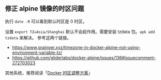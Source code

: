 ## 修正 alpine 镜像的时区问题

执行 `date -R` 可以看到默认时区是 0 时区。

设置 `export TZ=Asia/Shanghai` 默认不会起作用。需要安装 tzdata 包。`apk add tzdata` 来解决。
参考这两个链接。

- https://www.grainger.xyz/timezone-in-docker-alpine-not-using-environment-variable-tz/
- https://github.com/gliderlabs/docker-alpine/issues/136#issuecomment-272703023


其他系统，推荐阅读「[Docker 时区调整方案](https://cloud.tencent.com/developer/article/1626811)」
